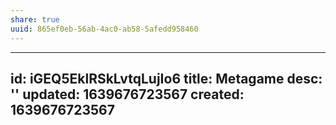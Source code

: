 ```yaml
---
share: true
uuid: 865ef0eb-56ab-4ac0-ab58-5afedd958460
---
```

---
id: iGEQ5EklRSkLvtqLujIo6
title: Metagame
desc: ''
updated: 1639676723567
created: 1639676723567
---

